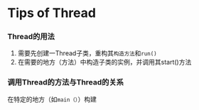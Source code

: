 # Tips of Thread
### Thread的用法
1. 需要先创建一Thread子类，重构其`构造方法`和`run()`
2. 在需要的地方（方法）中构造子类的实例，并调用其start()方法

### 调用Thread的方法与Thread的关系
在特定的地方（如`main（）`）构建